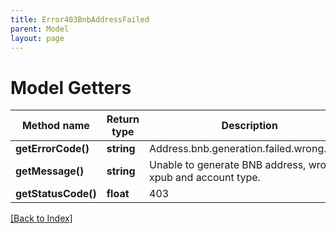 ```yaml
---
title: Error403BnbAddressFailed
parent: Model
layout: page
---
```


# Model Getters

Method name | Return type | Description | Notes
------------ | ------------- | ------------- | -------------
**getErrorCode()** | **string** | Address.bnb.generation.failed.wrong.xpub |
**getMessage()** | **string** | Unable to generate BNB address, wrong xpub and account type. |
**getStatusCode()** | **float** | 403 |

[[Back to Index]](../index.md)
